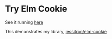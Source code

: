 # Try Elm Cookie

See it running [here](http://jessitron.github.io/try-elm-cookie)

This demonstrates my library,
[jessitron/elm-cookie](http://github.com/jessitron/elm-cookie)
